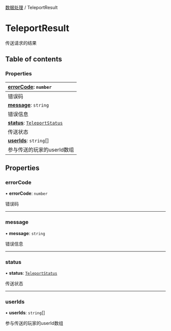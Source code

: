 [数据处理](../groups/数据处理.数据处理.md) / TeleportResult

# TeleportResult <Badge type="tip" text="Interface" /> <Score text="TeleportResult" />

传送请求的结果

## Table of contents

### Properties <Score text="Properties" /> 
| **[errorCode](mw.TeleportResult.md#errorcode)**: `number`  |
| :-----|
| 错误码|
| **[message](mw.TeleportResult.md#message)**: `string`  |
| 错误信息|
| **[status](mw.TeleportResult.md#status)**: [`TeleportStatus`](../enums/mw.TeleportStatus.md)  |
| 传送状态|
| **[userIds](mw.TeleportResult.md#userids)**: `string`[]  |
| 参与传送的玩家的userId数组|

## Properties

### errorCode <Score text="errorCode" /> 

• **errorCode**: `number`

错误码

___

### message <Score text="message" /> 

• **message**: `string`

错误信息

___

### status <Score text="status" /> 

• **status**: [`TeleportStatus`](../enums/mw.TeleportStatus.md)

传送状态

___

### userIds <Score text="userIds" /> 

• **userIds**: `string`[]

参与传送的玩家的userId数组
